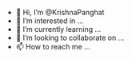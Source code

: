 - 👋 Hi, I’m @KrishnaPanghat
- 👀 I’m interested in ...
- 🌱 I’m currently learning ...
- 💞️ I’m looking to collaborate on ...
- 📫 How to reach me ...

<!---
KrishnaPanghat/KrishnaPanghat is a ✨ special ✨ repository because its `README.md` (this file) appears on your GitHub profile.
You can click the Preview link to take a look at your changes.
--->
